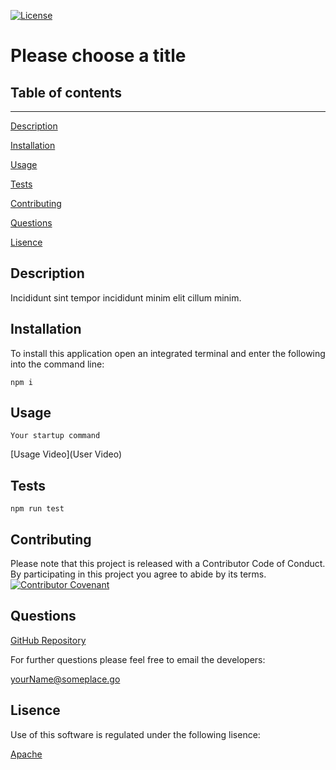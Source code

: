 [![License](https://img.shields.io/badge/License-Apache%202.0-blue.svg)](https://opensource.org/licenses/Apache-2.0)
  # Please choose a title
  ## Table of contents
  ---
  [Description](#description)

  [Installation](#installation)

  [Usage](#usage)

  [Tests](#tests)

  [Contributing](#contributing)

  [Questions](#questions)

  [Lisence](#lisence)

  ## Description
  Incididunt sint tempor incididunt minim elit cillum minim.
  ## Installation
  To install this application open an integrated terminal and enter the following into the command line:

  `npm i`
  ## Usage
  `Your startup command`

  [Usage Video](User Video)
  ## Tests
  `npm run test`
  ## Contributing
  Please note that this project is released with a Contributor Code of Conduct. By participating in this project you agree to abide by its terms.
  [![Contributor Covenant](https://img.shields.io/badge/Contributor%20Covenant-v2.0%20adopted-ff69b4.svg)](code_of_conduct.md)
  ## Questions
  [GitHub Repository](https://github.com/gitProfile/repoName)

  For further questions please feel free to email the developers:

  yourName@someplace.go
  ## Lisence
  Use of this software is regulated under the following lisence:

  [Apache](https://opensource.org/licenses/Apache-2.0)

  





